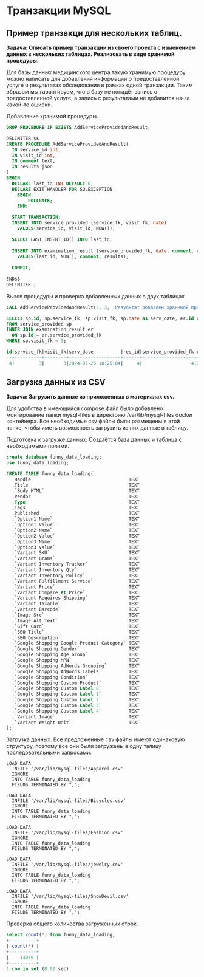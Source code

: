 # Транзакции MySQL
## Пример транзакци для нескольких таблиц.

**Задача: Описать пример транзакции из своего проекта с изменением данных в нескольких таблицах. Реализовать в виде хранимой процедуры.**

Для базы данных медицинского центра такую хранимую процедуру можно написать для добавления информации о предоставленной услуге и результатах обследования в рамках одной транзакции. Таким образом мы гарантируем, что в базу не попадёт запись о предоставленной услуге, а запись с результатами не добавится из-за какой-то ошибки.

Добавление хранимой процедуры.

```sql
DROP PROCEDURE IF EXISTS AddServiceProvidedAndResult;

DELIMITER $$
CREATE PROCEDURE AddServiceProvidedAndResult(
  IN service_id int,  
  IN visit_id int,  
  IN comment text,
  IN results json
)
BEGIN
  DECLARE last_id INT DEFAULT 0;	
  DECLARE EXIT HANDLER FOR SQLEXCEPTION 
    BEGIN
        ROLLBACK;
    END;

  START TRANSACTION;
  INSERT INTO service_provided (service_fk, visit_fk, date)
  	VALUES(service_id, visit_id, NOW());  

  SELECT LAST_INSERT_ID() INTO last_id;
  
  INSERT INTO examination_result (service_provided_fk, date, comment, results)
  	VALUES(last_id, NOW(), comment, results);
   
  COMMIT;	
 
END$$
DELIMITER ;
```

Вызов процедуры и проверка добавленных данных в двух таблицах
```sql
CALL AddServiceProvidedAndResult(3, 3, 'Результат добавлен хранимой процедурой', '{"Param1": 63.5, "Param2": 135, "Param3": 1.09}');

SELECT sp.id, sp.service_fk, sp.visit_fk, sp.date as serv_date, er.id as res_id, er.service_provided_fk, er.date as res_date, er.comment, er.results
FROM service_provided sp
INNER JOIN examination_result er 
  ON sp.id = er.service_provided_fk 
WHERE sp.visit_fk = 3;

id|service_fk|visit_fk|serv_date          |res_id|service_provided_fk|res_date           |comment                               |results                                        |
--+----------+--------+-------------------+------+-------------------+-------------------+--------------------------------------+-----------------------------------------------+
 4|         3|       3|2024-07-25 18:25:04|     4|                  4|2024-07-25 18:25:04|Результат добавлен хранимой процедурой|{"Param1": 63.5, "Param2": 135, "Param3": 1.09}|

```

## Загрузка данных из CSV
**Задача: Загрузить данные из приложенных в материалах csv.**

Для удобства в имеющийся compose файл было добавлено монтирование папки mysql-files в директрию /var/lib/mysql-files docker контейнера. Все необходимые csv файлы были размещены в этой папке, чтобы иметь возможность загрузить из них данные в таблицу.

Подготовка к загрузке данных. Создаётся база данных и таблица с необходимыми полями.

```sql
create database funny_data_loading;
use funny_data_loading;

CREATE TABLE funny_data_loading(
   Handle                                    TEXT
  ,Title                                     TEXT
  ,`Body HTML`                               TEXT
  ,Vendor                                    TEXT
  ,Type                                      TEXT
  ,Tags                                      TEXT
  ,Published                                 TEXT
  ,`Option1 Name`                            TEXT
  ,`Option1 Value`                           TEXT
  ,`Option2 Name`                            TEXT
  ,`Option2 Value`                           TEXT
  ,`Option3 Name`                            TEXT
  ,`Option3 Value`                           TEXT
  ,`Variant SKU`                             TEXT
  ,`Variant Grams`                           TEXT 
  ,`Variant Inventory Tracker`               TEXT
  ,`Variant Inventory Qty`                   TEXT 
  ,`Variant Inventory Policy`                TEXT
  ,`Variant Fulfillment Service`             TEXT
  ,`Variant Price`                           TEXT
  ,`Variant Compare At Price`                TEXT
  ,`Variant Requires Shipping`               TEXT
  ,`Variant Taxable`                         TEXT
  ,`Variant Barcode`                         TEXT
  ,`Image Src`                               TEXT
  ,`Image Alt Text`                          TEXT
  ,`Gift Card`                               TEXT
  ,`SEO Title`                               TEXT
  ,`SEO Description`                         TEXT
  ,`Google Shopping Google Product Category` TEXT
  ,`Google Shopping Gender`                  TEXT
  ,`Google Shopping Age Group`               TEXT
  ,`Google Shopping MPN`                     TEXT 
  ,`Google Shopping AdWords Grouping`        TEXT
  ,`Google Shopping AdWords Labels`          TEXT
  ,`Google Shopping Condition`               TEXT
  ,`Google Shopping Custom Product`          TEXT
  ,`Google Shopping Custom Label 0`          TEXT
  ,`Google Shopping Custom Label 1`          TEXT
  ,`Google Shopping Custom Label 2`          TEXT
  ,`Google Shopping Custom Label 3`          TEXT
  ,`Google Shopping Custom Label 4`          TEXT
  ,`Variant Image`                           TEXT
  ,`Variant Weight Unit`                     TEXT
);
```

Загрузка данных. Все предложенные csv файлы имеют одинаковую структуру, поэтому все они были загружены в одну талицу последовательными запросами.

```mysql
LOAD DATA
  INFILE '/var/lib/mysql-files/Apparel.csv'
  IGNORE
  INTO TABLE funny_data_loading
  FIELDS TERMINATED BY ",";

LOAD DATA
  INFILE '/var/lib/mysql-files/Bicycles.csv'
  IGNORE
  INTO TABLE funny_data_loading
  FIELDS TERMINATED BY ",";

LOAD DATA
  INFILE '/var/lib/mysql-files/Fashion.csv'
  IGNORE
  INTO TABLE funny_data_loading
  FIELDS TERMINATED BY ",";

LOAD DATA
  INFILE '/var/lib/mysql-files/jewelry.csv'
  IGNORE
  INTO TABLE funny_data_loading
  FIELDS TERMINATED BY ",";

LOAD DATA
  INFILE '/var/lib/mysql-files/SnowDevil.csv'
  IGNORE
  INTO TABLE funny_data_loading
  FIELDS TERMINATED BY ",";  
```

Проверка общего количества загруженных строк.
```sql
select count(*) from funny_data_loading;
+----------+
| count(*) |
+----------+
|    14050 |
+----------+
1 row in set (0.02 sec)
```